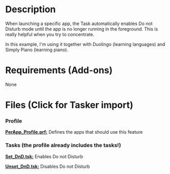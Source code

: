 # Description

When launching a specific app, the Task automatically enables Do not Disturb mode until the app is no longer running in the foreground. 
This is really helpful when you try to concentrate. 

In this example, I'm using it together with Duolingo (learning languages) and Simply Piano (learning piano). 


# Requirements (Add-ons)
None

# Files (Click for Tasker import)

### Profile
**[PerApp_Profile.prf:](https://taskernet.com/shares/?user=AS35m8nv%2F9kVVjaWNhsxWPMIrYDvleGnAAXvNLF0YGZMaXdHHvDCymFLorNzaH%2BXlk0dBJup&id=Profile%3APerApp_Profile)** Defines the apps that should use this feature

### Tasks (the profile already includes the tasks!)

**[Set_DnD.tsk:](https://taskernet.com/shares/?user=AS35m8nv%2F9kVVjaWNhsxWPMIrYDvleGnAAXvNLF0YGZMaXdHHvDCymFLorNzaH%2BXlk0dBJup&id=Task%3ASet+DnD)** Enables Do not Disturb

**[Unset_DnD.tsk:](https://taskernet.com/shares/?user=AS35m8nv%2F9kVVjaWNhsxWPMIrYDvleGnAAXvNLF0YGZMaXdHHvDCymFLorNzaH%2BXlk0dBJup&id=Task%3AUnset+DnD)** Disables Do not Disturb
